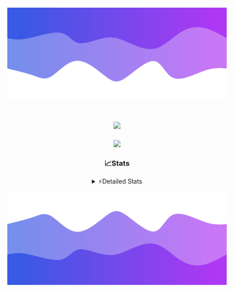 ![Header](./header.png)
<div align="center">

<h1 align="center">
  <a href="https://git.io/typing-svg">
    <img src="https://readme-typing-svg.herokuapp.com/?lines=Hello,+There!+👋;This+is+chicho.;CEO+on+Hely+Development....;&center=true&size=25">
  </a>
</h1>
  
<p align="center">
  <img src="https://lanyard.cnrad.dev/api/852683595378196480" />
</p>

### 📈Stats
<details>
    <summary> ⚡Detailed Stats</summary>
    <br/>

<!--START_SECTION:waka-->
![Code Time](http://img.shields.io/badge/Code%20Time-348%20hrs%2040%20mins-blue)

![Profile Views](http://img.shields.io/badge/Profile%20Views-1-blue)

**🐱 My GitHub Data** 

> 📦 42.6 kB Used in GitHub's Storage 
 > 
> 🏆 22 Contributions in the Year 2023
 > 
> 🚫 Not Opted to Hire
 > 
> 📜 7 Public Repositories 
 > 
> 🔑 9 Private Repositories 
 > 
**I'm a Night 🦉** 

```text
🌞 Morning                17 commits          ██░░░░░░░░░░░░░░░░░░░░░░░   06.59 % 
🌆 Daytime                30 commits          ███░░░░░░░░░░░░░░░░░░░░░░   11.63 % 
🌃 Evening                123 commits         ████████████░░░░░░░░░░░░░   47.67 % 
🌙 Night                  88 commits          █████████░░░░░░░░░░░░░░░░   34.11 % 
```
📅 **I'm Most Productive on Tuesday** 

```text
Monday                   19 commits          ██░░░░░░░░░░░░░░░░░░░░░░░   07.36 % 
Tuesday                  59 commits          ██████░░░░░░░░░░░░░░░░░░░   22.87 % 
Wednesday                47 commits          █████░░░░░░░░░░░░░░░░░░░░   18.22 % 
Thursday                 30 commits          ███░░░░░░░░░░░░░░░░░░░░░░   11.63 % 
Friday                   35 commits          ███░░░░░░░░░░░░░░░░░░░░░░   13.57 % 
Saturday                 23 commits          ██░░░░░░░░░░░░░░░░░░░░░░░   08.91 % 
Sunday                   45 commits          ████░░░░░░░░░░░░░░░░░░░░░   17.44 % 
```


📊 **This Week I Spent My Time On** 

```text
🕑︎ Time Zone: America/Argentina/Buenos_Aires

💬 Programming Languages: 
JavaScript               13 hrs 20 mins      ██████████████░░░░░░░░░░░   54.81 % 
Python                   6 hrs 28 mins       ███████░░░░░░░░░░░░░░░░░░   26.61 % 
HTML                     3 hrs 44 mins       ████░░░░░░░░░░░░░░░░░░░░░   15.36 % 
JSON                     33 mins             █░░░░░░░░░░░░░░░░░░░░░░░░   02.29 % 
Bash                     10 mins             ░░░░░░░░░░░░░░░░░░░░░░░░░   00.69 % 

🔥 Editors: 
VS Code                  24 hrs 20 mins      █████████████████████████   100.00 % 

🐱‍💻 Projects: 
Ocean Backend            14 hrs 58 mins      ███████████████░░░░░░░░░░   61.49 % 
Coder                    3 hrs 39 mins       ████░░░░░░░░░░░░░░░░░░░░░   15.04 % 
pagina-js                2 hrs 41 mins       ███░░░░░░░░░░░░░░░░░░░░░░   11.06 % 
Unknown Project          2 hrs 31 mins       ███░░░░░░░░░░░░░░░░░░░░░░   10.36 % 
pagina-1                 27 mins             ░░░░░░░░░░░░░░░░░░░░░░░░░   01.91 % 

💻 Operating System: 
Windows                  24 hrs 20 mins      █████████████████████████   100.00 % 
```

**I Mostly Code in JavaScript** 

```text
JavaScript               8 repos             █████████░░░░░░░░░░░░░░░░   34.78 % 
CSS                      4 repos             ████░░░░░░░░░░░░░░░░░░░░░   17.39 % 
HTML                     2 repos             ██░░░░░░░░░░░░░░░░░░░░░░░   08.70 % 
C#                       2 repos             ██░░░░░░░░░░░░░░░░░░░░░░░   08.70 % 
Batchfile                1 repo              █░░░░░░░░░░░░░░░░░░░░░░░░   04.35 % 
```




 Last Updated on 03/09/2023 14:09:45 UTC
<!--END_SECTION:waka-->
</details>

![Footer](./footer.png)
